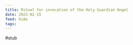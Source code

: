 ```yaml
---
title: Ritual for invocation of the Holy Guardian Angel
date: 2023-02-15
feed: hide
tags:
---
```

#stub 